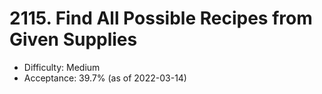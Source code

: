 # 2115. Find All Possible Recipes from Given Supplies
- Difficulty: Medium
- Acceptance: 39.7% (as of 2022-03-14)
